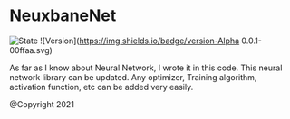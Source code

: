 # NeuxbaneNet
![State](https://img.shields.io/badge/state-unfinished-ff2222.svg)
![Version](https://img.shields.io/badge/version-Alpha 0.0.1-00ffaa.svg)

As far as I know about Neural Network, I wrote it in this code. This neural network library can be updated. Any optimizer, Training algorithm, activation function, etc can be added very easily.

@Copyright 2021
